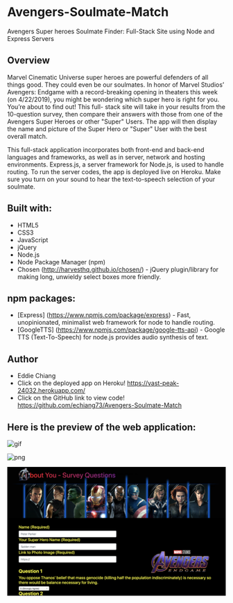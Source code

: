 # Avengers-Soulmate-Match
Avengers Super heroes Soulmate Finder: Full-Stack Site using Node and Express Servers


## Overview
Marvel Cinematic Universe super heroes are powerful defenders of all things good. They could even be our soulmates.  In honor of Marvel Studios’ Avengers: Endgame with a record-breaking opening in theaters this week (on 4/22/2019), you might be wondering which super hero is right for you. You’re about to find out! This full- stack site will take in your results from the 10-question survey, then compare their answers with those from one of the Avengers Super Heroes or other "Super" Users. The app will then display the name and picture of the Super Hero or "Super" User with the best overall match.

This full-stack application incorporates both front-end and back-end languages and frameworks, as well as in server, network and hosting environments. Express.js, a server framework for Node.js, is used to handle routing.  To run the server codes, the app is deployed live on Heroku. Make sure you turn on your sound to hear the text-to-speech selection of your soulmate.


## Built with:
* HTML5
* CSS3
* JavaScript
* jQuery
* Node.js
* Node Package Manager (npm)
* Chosen (http://harvesthq.github.io/chosen/) - jQuery plugin/library for making long, unwieldy select boxes more friendly. 

## npm packages: 
* [Express] (https://www.npmjs.com/package/express) - Fast, unopinionated, minimalist web framework for node to handle routing.
* [GoogleTTS] (https://www.npmjs.com/package/google-tts-api) - Google TTS (Text-To-Speech) for node.js provides audio synthesis of text.


## Author
* Eddie Chiang
* Click on the deployed app on Heroku!
https://vast-peak-24032.herokuapp.com/
* Click on the GitHub link to view code!
https://github.com/echiang73/Avengers-Soulmate-Match


## Here is the preview of the web application:

![](nodepreview1.gif "gif")

![](app/public/assets/images/webpreview.png "png")

![](app/public/assets/images/webpreview2.png "png")
